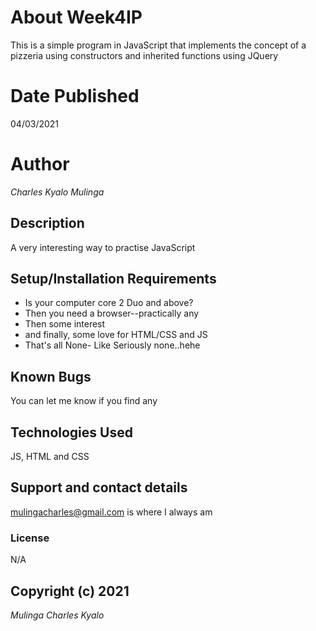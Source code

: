 # About Week4IP
This is a simple program in JavaScript that implements the concept of a pizzeria using constructors and inherited functions using JQuery
# Date Published 
04/03/2021
# Author    
*Charles Kyalo Mulinga*
## Description
A very interesting way to practise JavaScript
## Setup/Installation Requirements
* Is your computer core 2 Duo and above?
* Then you need a browser--practically any
* Then some interest
* and finally, some love for HTML/CSS and JS
* That's all
None- Like Seriously none..hehe
## Known Bugs
You can let me know if you find any 
## Technologies Used
JS, HTML and CSS
## Support and contact details
mulingacharles@gmail.com is where I always am
### License
N/A
## Copyright (c) 2021 
*Mulinga Charles Kyalo*
